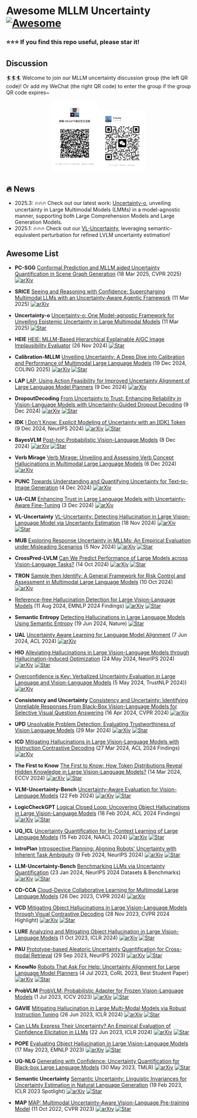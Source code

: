 # Awesome MLLM Uncertainty [![Awesome](https://cdn.rawgit.com/sindresorhus/awesome/d7305f38d29fed78fa85652e3a63e154dd8e8829/media/badge.svg)](https://github.com/sindresorhus/awesome)

### :star::star::star: If you find this repo useful, please star it!

## Discussion

🏄🏄🏄 Welcome to join our MLLM uncertainty discussion group (the left QR code)! Or add my WeChat (the right QR code) to enter the group if the group QR code expires~

<p align="center">
    <img src=".asset/WeChat_Group.png" width="25%">
    <img src=".asset/Wechat_ZRY.png" width="25%">
</p>

## 🔥 News

- 2025.3: 🔥🔥🔥 Check out our latest work: [Uncertainty-o](https://github.com/Ruiyang-061X/Uncertainty-o), unveiling uncertainty in Large Multimodal Models (LMMs) in a model-agnostic manner, supporting both Large Comprehension Models and Large Generation Models.
- 2025.1: 🔥🔥🔥 Check out our [VL-Uncertainty](https://arxiv.org/abs/2411.11919), leveraging semantic-equivalent perturbation for refined LVLM uncertainty estimation!

## Awesome List

+ **PC-SGG** [Conformal Prediction and MLLM aided Uncertainty Quantification in Scene Graph Generation](https://arxiv.org/abs/2503.13947) (18 Mar 2025, CVPR 2025)
  [![arXiv](https://img.shields.io/badge/arXiv-b31b1b.svg)](https://arxiv.org/abs/2503.13947)
  
+ **SRICE** [Seeing and Reasoning with Confidence: Supercharging Multimodal LLMs with an Uncertainty-Aware Agentic Framework](https://arxiv.org/abs/2503.08308) (11 Mar 2025)
  [![arXiv](https://img.shields.io/badge/arXiv-b31b1b.svg)](https://arxiv.org/abs/2503.08308)

+ **Uncertainty-o** [Uncertainty-o: One Model-agnostic Framework for Unveiling Epistemic Uncertainty in Large Multimodal Models](https://github.com/Ruiyang-061X/Uncertainty-o) (11 Mar 2025)
  [![Star](https://img.shields.io/github/stars/Ruiyang-061X/Uncertainty-o.svg?style=social&label=Star)](https://github.com/Ruiyang-061X/Uncertainty-o)

+ **HEIE** [HEIE: MLLM-Based Hierarchical Explainable AIGC Image Implausibility Evaluator](https://arxiv.org/abs/2411.17261) (26 Nov 2024)
  [![Star](https://img.shields.io/github/stars/hfutml/Calibration-MLLM.svg?style=social&label=Star)](https://github.com/hfutml/Calibration-MLLM)

+ **Calibration-MLLM** [Unveiling Uncertainty: A Deep Dive into Calibration and Performance of Multimodal Large Language Models](https://arxiv.org/abs/2412.14660) (19 Dec 2024, COLING 2025)
  [![arXiv](https://img.shields.io/badge/arXiv-b31b1b.svg)](https://arxiv.org/abs/2412.14660)
  [![Star](https://img.shields.io/github/stars/hfutml/Calibration-MLLM.svg?style=social&label=Star)](https://github.com/hfutml/Calibration-MLLM)

+ **LAP** [LAP, Using Action Feasibility for Improved Uncertainty Alignment of Large Language Model Planners](https://arxiv.org/abs/2412.06474) (9 Dec 2024)
  [![arXiv](https://img.shields.io/badge/arXiv-b31b1b.svg)](https://arxiv.org/abs/2412.06474)

+ **DropoutDecoding** [From Uncertainty to Trust: Enhancing Reliability in Vision-Language Models with Uncertainty-Guided Dropout Decoding](https://arxiv.org/abs/2412.06474) (9 Dec 2024)
  [![arXiv](https://img.shields.io/badge/arXiv-b31b1b.svg)](https://arxiv.org/abs/2412.06474)
  [![Star](https://img.shields.io/github/stars/kigb/DropoutDecoding.svg?style=social&label=Star)](https://github.com/kigb/DropoutDecoding)

+ **IDK** [I Don't Know: Explicit Modeling of Uncertainty with an \[IDK\] Token](https://arxiv.org/abs/2412.06676) (9 Dec 2024, NeurIPS 2024)
  [![arXiv](https://img.shields.io/badge/arXiv-b31b1b.svg)](https://arxiv.org/abs/2412.06676)
  [![Star](https://img.shields.io/github/stars/roi-hpi/IDK-token-tuning.svg?style=social&label=Star)](https://github.com/roi-hpi/IDK-token-tuning)

+ **BayesVLM** [Post-hoc Probabilistic Vision-Language Models](https://arxiv.org/abs/2412.06014) (8 Dec 2024)
  [![arXiv](https://img.shields.io/badge/arXiv-b31b1b.svg)](https://arxiv.org/abs/2412.06014)
  [![Star](https://img.shields.io/github/stars/AaltoML/bayesVLM.svg?style=social&label=Star)](https://github.com/AaltoML/bayesVLM)

+ **Verb Mirage** [Verb Mirage: Unveiling and Assessing Verb Concept Hallucinations in Multimodal Large Language Models](https://arxiv.org/pdf/2412.04939) (6 Dec 2024)
  [![arXiv](https://img.shields.io/badge/arXiv-b31b1b.svg)](https://arxiv.org/pdf/2412.04939)

+ **PUNC** [Towards Understanding and Quantifying Uncertainty for Text-to-Image Generation](https://arxiv.org/abs/2412.03178) (4 Dec 2024)
  [![arXiv](https://img.shields.io/badge/arXiv-b31b1b.svg)](https://arxiv.org/abs/2412.03178)

+ **UA-CLM** [Enhancing Trust in Large Language Models with Uncertainty-Aware Fine-Tuning](https://arxiv.org/abs/2412.02904) (3 Dec 2024)
  [![arXiv](https://img.shields.io/badge/arXiv-b31b1b.svg)](https://arxiv.org/abs/2412.02904)

+ **VL-Uncertainty** [VL-Uncertainty: Detecting Hallucination in Large Vision-Language Model via Uncertainty Estimation](https://arxiv.org/abs/2411.11919) (18 Nov 2024)
  [![arXiv](https://img.shields.io/badge/arXiv-b31b1b.svg)](https://arxiv.org/abs/2411.11919)
  [![Star](https://img.shields.io/github/stars/Ruiyang-061X/VL-Uncertainty.svg?style=social&label=Star)](https://github.com/Ruiyang-061X/VL-Uncertainty)

+ **MUB** [Exploring Response Uncertainty in MLLMs: An Empirical Evaluation under Misleading Scenarios](https://arxiv.org/abs/2411.02708) (5 Nov 2024)
  [![arXiv](https://img.shields.io/badge/arXiv-b31b1b.svg)](https://arxiv.org/abs/2411.02708)
  [![Star](https://img.shields.io/github/stars/Yunkai696/MUB.svg?style=social&label=Star)](https://github.com/Yunkai696/MUB)
  
+ **CrossPred-LVLM** [Can We Predict Performance of Large Models across Vision-Language Tasks?](https://arxiv.org/abs/2410.10112) (14 Oct 2024)
  [![arXiv](https://img.shields.io/badge/arXiv-b31b1b.svg)](https://arxiv.org/abs/2410.10112)
  [![Star](https://img.shields.io/github/stars/qinyu-allen-zhao/crosspred-lvlm.svg?style=social&label=Star)](https://github.com/qinyu-allen-zhao/crosspred-lvlm)

+ **TRON** [Sample then Identify: A General Framework for Risk Control and Assessment in Multimodal Large Language Models](https://arxiv.org/abs/2410.08174) (10 Oct 2024)
  [![arXiv](https://img.shields.io/badge/arXiv-b31b1b.svg)](https://arxiv.org/abs/2410.08174)
  
+ [Reference-free Hallucination Detection for Large Vision-Language Models](https://arxiv.org/abs/2408.05767) (11 Aug 2024, EMNLP 2024 Findings)
  [![arXiv](https://img.shields.io/badge/arXiv-b31b1b.svg)](https://arxiv.org/abs/2408.05767)
  [![Star](https://img.shields.io/github/stars/Ruiyang-061X/VL-Uncertainty.svg?style=social&label=Star)](https://github.com/Ruiyang-061X/VL-Uncertainty)

+ **Semantic Entropy** [Detecting Hallucinations in Large Language Models Using Semantic Entropy](https://www.nature.com/articles/s41586-024-07421-0) (19 Jun 2024, Nature)
  [![Star](https://img.shields.io/github/stars/jlko/semantic_uncertainty.svg?style=social&label=Star)](https://github.com/jlko/semantic_uncertainty)

+ **UAL** [Uncertainty Aware Learning for Language Model Alignment](https://arxiv.org/abs/2406.04854) (7 Jun 2024, ACL 2024)
  [![arXiv](https://img.shields.io/badge/arXiv-b31b1b.svg)](https://arxiv.org/abs/2406.04854)

+ **HIO** [Alleviating Hallucinations in Large Vision-Language Models through Hallucination-Induced Optimization](https://arxiv.org/abs/2405.15356) (24 May 2024, NeurIPS 2024)
  [![arXiv](https://img.shields.io/badge/arXiv-b31b1b.svg)](https://arxiv.org/abs/2405.15356)
  [![Star](https://img.shields.io/github/stars/BT-C/HIO.svg?style=social&label=Star)](https://github.com/BT-C/HIO)

+ [Overconfidence is Key: Verbalized Uncertainty Evaluation in Large Language and Vision-Language Models](https://arxiv.org/abs/2405.02917) (5 May 2024, TrustNLP 2024))
  [![arXiv](https://img.shields.io/badge/arXiv-b31b1b.svg)](https://arxiv.org/abs/2405.02917)

+ **Consistency and Uncertainty** [Consistency and Uncertainty: Identifying Unreliable Responses From Black-Box Vision-Language Models for Selective Visual Question Answering](https://arxiv.org/abs/2404.10193) (16 Apr 2024, CVPR 2024)
  [![arXiv](https://img.shields.io/badge/arXiv-b31b1b.svg)](https://arxiv.org/abs/2404.10193)

+ **UPD** [Unsolvable Problem Detection: Evaluating Trustworthiness of Vision Language Models](https://arxiv.org/abs/2403.20331) (29 Mar 2024)
  [![arXiv](https://img.shields.io/badge/arXiv-b31b1b.svg)](https://arxiv.org/abs/2403.20331)
  [![Star](https://img.shields.io/github/stars/AtsuMiyai/UPD.svg?style=social&label=Star)](https://github.com/AtsuMiyai/UPD)

+ **ICD** [Mitigating Hallucinations in Large Vision-Language Models with Instruction Contrastive Decoding](https://arxiv.org/abs/2403.18715) (27 Mar 2024, ACL 2024 Findings)
  [![arXiv](https://img.shields.io/badge/arXiv-b31b1b.svg)](https://arxiv.org/abs/2403.18715)

+ **The First to Know** [The First to Know: How Token Distributions Reveal Hidden Knowledge in Large Vision-Language Models?](https://arxiv.org/abs/2403.09037) (14 Mar 2024, ECCV 2024)
  [![arXiv](https://img.shields.io/badge/arXiv-b31b1b.svg)](https://arxiv.org/abs/2403.09037)
  [![Star](https://img.shields.io/github/stars/Qinyu-Allen-Zhao/LVLM-LP.svg?style=social&label=Star)](https://github.com/Qinyu-Allen-Zhao/LVLM-LP)

+ **VLM-Uncertainty-Bench** [Uncertainty-Aware Evaluation for Vision-Language Models](https://arxiv.org/abs/2402.14418) (22 Feb 2024)
  [![arXiv](https://img.shields.io/badge/arXiv-b31b1b.svg)](https://arxiv.org/abs/2402.14418)
  [![Star](https://img.shields.io/github/stars/EnSec-AI/VLM-Uncertainty-Bench.svg?style=social&label=Star)](https://github.com/EnSec-AI/VLM-Uncertainty-Bench)

+ **LogicCheckGPT** [Logical Closed Loop: Uncovering Object Hallucinations in Large Vision-Language Models](https://arxiv.org/abs/2402.11622) (18 Feb 2024, ACL 2024 Findings)
  [![arXiv](https://img.shields.io/badge/arXiv-b31b1b.svg)](https://arxiv.org/abs/2402.11622)
  [![Star](https://img.shields.io/github/stars/CRIPAC-DIG/LogicCheckGPT.svg?style=social&label=Star)](https://github.com/CRIPAC-DIG/LogicCheckGPT)

+ **UQ_ICL** [Uncertainty Quantification for In-Context Learning of Large Language Models](https://arxiv.org/abs/2402.10189) (15 Feb 2024, NAACL 2024)
  [![arXiv](https://img.shields.io/badge/arXiv-b31b1b.svg)](https://arxiv.org/abs/2402.10189)
  [![Star](https://img.shields.io/github/stars/lingchen0331/UQ_ICL.svg?style=social&label=Star)](https://github.com/lingchen0331/UQ_ICL)

+ **IntroPlan** [Introspective Planning: Aligning Robots' Uncertainty with Inherent Task Ambiguity](https://arxiv.org/abs/2402.06529) (9 Feb 2024, NeurIPS 2024)
  [![arXiv](https://img.shields.io/badge/arXiv-b31b1b.svg)](https://arxiv.org/abs/2402.06529)
  [![Star](https://img.shields.io/github/stars/kevinliang888/IntroPlan.svg?style=social&label=Star)](https://github.com/kevinliang888/IntroPlan)

+ **LLM-Uncertainty-Bench** [Benchmarking LLMs via Uncertainty Quantification](https://arxiv.org/abs/2401.12794) (23 Jan 2024, NeurIPS 2024 Datasets & Benchmarks)
  [![arXiv](https://img.shields.io/badge/arXiv-b31b1b.svg)](https://arxiv.org/abs/2401.12794)
  [![Star](https://img.shields.io/github/stars/smartyfh/LLM-Uncertainty-Bench.svg?style=social&label=Star)](https://github.com/smartyfh/LLM-Uncertainty-Bench)

+ **CD-CCA** [Cloud-Device Collaborative Learning for Multimodal Large Language Models](https://arxiv.org/abs/2312.16279) (26 Dec 2023, CVPR 2024)
  [![arXiv](https://img.shields.io/badge/arXiv-b31b1b.svg)](https://arxiv.org/abs/2312.16279)

+ **VCD** [Mitigating Object Hallucinations in Large Vision-Language Models through Visual Contrastive Decoding](https://arxiv.org/abs/2311.16922) (28 Nov 2023, CVPR 2024 Highlight)
  [![arXiv](https://img.shields.io/badge/arXiv-b31b1b.svg)](https://arxiv.org/abs/2311.16922)
  [![Star](https://img.shields.io/github/stars/DAMO-NLP-SG/VCD.svg?style=social&label=Star)](https://github.com/DAMO-NLP-SG/VCD)

+ **LURE** [Analyzing and Mitigating Object Hallucination in Large Vision-Language Models](https://arxiv.org/abs/2310.00754) (1 Oct 2023, ICLR 2024)
  [![arXiv](https://img.shields.io/badge/arXiv-b31b1b.svg)](https://arxiv.org/abs/2310.00754)
  [![Star](https://img.shields.io/github/stars/YiyangZhou/LURE.svg?style=social&label=Star)](https://github.com/YiyangZhou/LURE)

+ **PAU** [Prototype-based Aleatoric Uncertainty Quantification for Cross-modal Retrieval](https://arxiv.org/abs/2309.17093) (29 Sep 2023, NeurIPS 2023)
  [![arXiv](https://img.shields.io/badge/arXiv-b31b1b.svg)](https://arxiv.org/abs/2309.17093)
  [![Star](https://img.shields.io/github/stars/leolee99/PAU.svg?style=social&label=Star)](https://github.com/leolee99/PAU)

+ **KnowNo** [Robots That Ask For Help: Uncertainty Alignment for Large Language Model Planners](https://arxiv.org/abs/2403.13198) (4 Jul 2023, CoRL 2023, Best Student Paper)
  [![arXiv](https://img.shields.io/badge/arXiv-b31b1b.svg)](https://arxiv.org/abs/2403.13198)
  [![Star](https://img.shields.io/github/stars/google-research/google-research.svg?style=social&label=Star)](https://github.com/google-research/google-research/tree/master/language_model_uncertainty)

+ **ProbVLM** [ProbVLM: Probabilistic Adapter for Frozen Vision-Language Models](https://arxiv.org/abs/2307.00398) (1 Jul 2023, ICCV 2023)
  [![arXiv](https://img.shields.io/badge/arXiv-b31b1b.svg)](https://arxiv.org/abs/2307.00398)
  [![Star](https://img.shields.io/github/stars/ExplainableML/ProbVLM.svg?style=social&label=Star)](https://github.com/ExplainableML/ProbVLM)

+ **GAVIE** [Mitigating Hallucination in Large Multi-Modal Models via Robust Instruction Tuning](https://arxiv.org/abs/2306.14565) (26 Jun 2023, ICLR 2024)
  [![arXiv](https://img.shields.io/badge/arXiv-b31b1b.svg)](https://arxiv.org/abs/2306.14565)
  [![Star](https://img.shields.io/github/stars/FuxiaoLiu/LRV-Instruction.svg?style=social&label=Star)](https://github.com/FuxiaoLiu/LRV-Instruction)

+ [Can LLMs Express Their Uncertainty? An Empirical Evaluation of Confidence Elicitation in LLMs](https://arxiv.org/abs/2306.13063) (22 Jun 2023, ICLR 2024)
  [![arXiv](https://img.shields.io/badge/arXiv-b31b1b.svg)](https://arxiv.org/abs/2306.13063)
  [![Star](https://img.shields.io/github/stars/MiaoXiong2320/llm-uncertainty.svg?style=social&label=Star)](https://github.com/MiaoXiong2320/llm-uncertainty)

+ **POPE** [Evaluating Object Hallucination in Large Vision-Language Models](https://arxiv.org/abs/2305.10355) (17 May 2023, EMNLP 2023)
  [![arXiv](https://img.shields.io/badge/arXiv-b31b1b.svg)](https://arxiv.org/abs/2305.10355)
  [![Star](https://img.shields.io/github/stars/RUCAIBox/POPE.svg?style=social&label=Star)](https://github.com/RUCAIBox/POPE)

+ **UQ-NLG** [Generating with Confidence: Uncertainty Quantification for Black-box Large Language Models](https://arxiv.org/abs/2305.19187) (30 May 2023, TMLR)
  [![arXiv](https://img.shields.io/badge/arXiv-b31b1b.svg)](https://arxiv.org/abs/2305.19187)
  [![Star](https://img.shields.io/github/stars/zlin7/UQ-NLG.svg?style=social&label=Star)](https://github.com/zlin7/UQ-NLG)

+ **Semantic Uncertainty** [Semantic Uncertainty: Linguistic Invariances for Uncertainty Estimation in Natural Language Generation](https://arxiv.org/abs/2302.09664) (19 Feb 2023, ICLR 2023 Spotlight)
  [![arXiv](https://img.shields.io/badge/arXiv-b31b1b.svg)](https://arxiv.org/abs/2302.09664)
  [![Star](https://img.shields.io/github/stars/lorenzkuhn/semantic_uncertainty.svg?style=social&label=Star)](https://github.com/lorenzkuhn/semantic_uncertainty)

+ **MAP** [MAP: Multimodal Uncertainty-Aware Vision-Language Pre-training Model](https://arxiv.org/abs/2210.05335) (11 Oct 2022, CVPR 2023)
  [![arXiv](https://img.shields.io/badge/arXiv-b31b1b.svg)](https://arxiv.org/abs/2210.05335)
  [![Star](https://img.shields.io/github/stars/IIGROUP/MAP.svg?style=social&label=Star)](https://github.com/IIGROUP/MAP)
